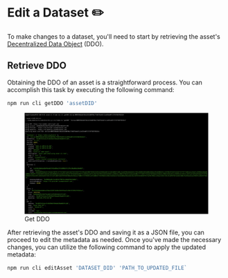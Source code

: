 # Edit a Dataset ✏️

To make changes to a dataset, you'll need to start by retrieving the asset's [Decentralized Data Object](../ddo-specification.md) (DDO).

## Retrieve DDO

Obtaining the DDO of an asset is a straightforward process. You can accomplish this task by executing the following command:

```bash
npm run cli getDDO 'assetDID'
```

<figure><img src="../../.gitbook/assets/cli/getAsset.png" alt=""><figcaption>Get DDO</figcaption></figure>

 After retrieving the asset's DDO and saving it as a JSON file, you can proceed to edit the metadata as needed. Once you've made the necessary changes, you can utilize the following command to apply the updated metadata:

```bash
npm run cli editAsset 'DATASET_DID' 'PATH_TO_UPDATED_FILE`

```
